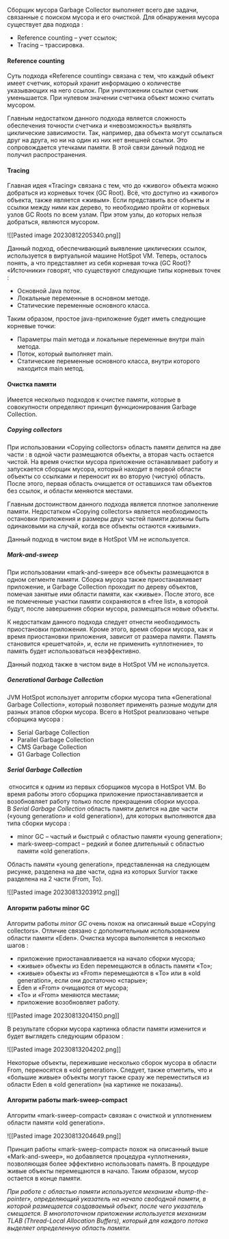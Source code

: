
Сборщик мусора Garbage Collector выполняет всего две задачи, связанные с поиском мусора и его очисткой. Для обнаружения мусора существует два подхода :

- Reference counting – учет ссылок;
- Tracing – трассировка.

#### Reference counting

Суть подхода «Reference counting» связана с тем, что каждый объект имеет счетчик, который хранит информацию о количестве указывающих на него ссылок. При уничтожении ссылки счетчик уменьшается. При нулевом значении счетчика объект можно считать мусором.

Главным недостатком данного подхода является сложность обеспечения точности счетчика и «невозможность» выявлять циклические зависимости. Так, например, два объекта могут ссылаться друг на друга, но ни на один из них нет внешней ссылки. Это сопровождается утечками памяти. В этой связи данный подход не получил распространения.

#### Tracing

Главная идея «Tracing» связана с тем, что до «живого» объекта можно добраться из корневых точек (GC Root). Всё, что доступно из «живого» объекта, также является «живым». Если представить все объекты и ссылки между ними как дерево, то необходимо пройти от корневых узлов GC Roots по всем узлам. При этом узлы, до которых нельзя добраться, являются мусором.

![[Pasted image 20230812205340.png]]

Данный подход, обеспечивающий выявление циклических ссылок, используется в виртуальной машине HotSpot VM. Теперь, осталось понять, а что представляет из себя корневая точка (GC Root)? «Источники» говорят, что существуют следующие типы корневых точек :

- Основной Java поток.
- Локальные переменные в основном методе.
- Статические переменные основного класса.

Таким образом, простое java-приложение будет иметь следующие корневые точки:

- Параметры main метода и локальные переменные внутри main метода.
- Поток, который выполняет main.
- Статические переменные основного класса, внутри которого находится main метод.

#### Очистка памяти

Имеется несколько подходов к очистке памяти, которые в совокупности определяют принцип функционирования Garbage Collection.

##### Copying collectors

При использовании «Copying collectors» область памяти делится на две части : в одной части размещаются объекты, а вторая часть остается чистой. На время очистки мусора приложение останавливает работу и запускается сборщик мусора, который находит в первой области объекты со ссылками и переносит их во вторую (чистую) область. После этого, первая область очищается от оставшихся там объектов без ссылок, и области меняются местами.

Главным достоинством данного подхода является плотное заполнение памяти. Недостатком «Copying collectors» является необходимость остановки приложения и размеры двух частей памяти должны быть одинаковыми на случай, когда все объекты остаются «живыми».

Данный подход в чистом виде в HotSpot VM не используется.

##### Mark-and-sweep

При использовании «mark-and-sweep» все объекты размещаются в одном сегменте памяти. Сборка мусора также приостанавливает приложение, и Garbage Collection проходит по дереву объектов, помечая занятые ими области памяти, как «живые». После этого, все не помеченные участки памяти сохраняются в «free list», в которой будут, после завершения сборки мусора, размещаться новые объекты.

К недостаткам данного подхода следует отнести необходимость приостановки приложения. Кроме этого, время сборки мусора, как и время приостановки приложения, зависит от размера памяти. Память становится «решетчатой», и, если не применить «уплотнение», то память будет использоваться неэффективно.

Данный подход также в чистом виде в HotSpot VM не используется.

##### Generational Garbage Collection

JVM HotSpot использует алгоритм сборки мусора типа «Generational Garbage Collection», который позволяет применять разные модули для разных этапов сборки мусора. Всего в HotSpot реализовано четыре сборщика мусора :

- Serial Garbage Collection
- Parallel Garbage Collection
- CMS Garbage Collection
- G1 Garbage Collection

##### Serial Garbage Collection

 относится к одним из первых сборщиков мусора в HotSpot VM. Во время работы этого сборщика приложение приостанавливается и возобновляет работу только после прекращения сборки мусора. В _Serial Garbage Collection_ область памяти делится на две части («young generation» и «old generation»), для которых выполняются два типа сборки мусора :

- minor GC – частый и быстрый c областью памяти «young generation»;
- mark-sweep-compact – редкий и более длительный c областью памяти «old generation».

Область памяти «young generation», представленная на следующем рисунке, разделена на две части, одна из которых Survior также разделена на 2 части (From, To).

![[Pasted image 20230813203912.png]]

#### Алгоритм работы minor GC

Алгоритм работы _minor GC_ очень похож на описанный выше «Copying collectors». Отличие связано с дополнительным использованием области памяти «Eden». Очистка мусора выполняется в несколько шагов :

- приложение приостанавливается на начало сборки мусора;
- «живые» объекты из Eden перемещаются в область памяти «To»;
- «живые» объекты из «From» перемещаются в «To» или в «old generation», если они достаточно «старые»;
- Eden и «From» очищаются от мусора;
- «To» и «From» меняются местами;
- приложение возобновляет работу.

![[Pasted image 20230813204150.png]]

В результате сборки мусора картинка области памяти изменится и будет выглядеть следующим образом :

![[Pasted image 20230813204202.png]]

Некоторые объекты, пережившие несколько сборок мусора в области From, переносятся в «old generation». Следует, также отметить, что и «большие живые» объекты могут также сразу же переместиться из области Eden в «old generation» (на картинке не показаны).

#### Алгоритм работы mark-sweep-compact

Алгоритм «mark-sweep-compact» связяан с очисткой и уплотнением области памяти «old generation».

![[Pasted image 20230813204649.png]]

Принцип работы «mark-sweep-compact» похож на описанный выше «Mark-and-sweep», но добавляется процедура «уплотнения», позволяющая более эффективно использовать память. В процедуре живые объекты перемещаются в начало. Таким образом, мусор остается в конце памяти.

_При работе с областью памяти используется механизм «bump-the-pointer», определяющий указатель на начало свободной памяти, в которой размещается создаваемый объект, после чего указатель смещается. В многопоточном приложении используется механизм TLAB (Thread-Local Allocation Buffers), который для каждого потока выделяет определенную область памяти._